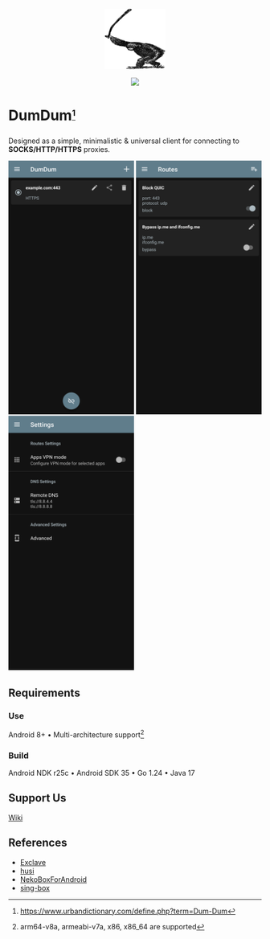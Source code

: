 <p align="center"><img src="/metadata/en-US/images/logo.png"></p>
<p align="center"><img src="https://img.shields.io/github/downloads/Project-Mandarin/DumDum/total?style=flat-square&logo=betfair&logoColor=white&label=Downloads"></p>

# DumDum<sub><sup>[^1]</sup></sub>
Designed as a simple, minimalistic & universal client for connecting to **SOCKS/HTTP/HTTPS** proxies.

[<img src="/metadata/en-US/images/phoneScreenshots/1.png" width="250">](/metadata/en-US/images/phoneScreenshots/1.png)
[<img src="/metadata/en-US/images/phoneScreenshots/3.png" width="250">](/metadata/en-US/images/phoneScreenshots/3.png)
[<img src="/metadata/en-US/images/phoneScreenshots/4.png" width="250">](/metadata/en-US/images/phoneScreenshots/4.png)

## Requirements

### Use
Android 8+ • Multi-architecture support[^2]

### Build
Android NDK r25c • Android SDK 35 • Go 1.24 • Java 17

## Support Us
[Wiki](https://github.com/Project-Mandarin/DumDum/wiki/Support-Us)

## References
- [Exclave](https://github.com/dyhkwong/Exclave)
- [husi](https://github.com/xchacha20-poly1305/husi) 
- [NekoBoxForAndroid](https://github.com/MatsuriDayo/NekoBoxForAndroid)
- [sing-box](https://github.com/SagerNet/sing-box)

[^1]: https://www.urbandictionary.com/define.php?term=Dum-Dum
[^2]: arm64-v8a, armeabi-v7a, x86, x86_64 are supported
